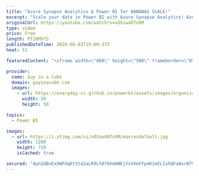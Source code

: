 ```yaml
---
title: "Azure Synapse Analytics & Power BI for BANANAS SCALE!"
excerpt: "Scale your data in Power BI with Azure Synapse Analytics! Azure Synapse can take your data to the next level with great performance.  Connect with Josh Caplan: https://twitter.com/JoshCaplan1984  📢 Become a member: https://guyinacu.be/membership   *******************  Want to take your Power BI skills"
originalUrl: https://youtube.com/watch?v=vOSzw40TohM
type: video
price: Free
length: PT16M57S
publishedDateTime: 2020-06-03T15:00:37Z
heat: 52

featuredContent: "<iframe width=\"800\" height=\"500\" frameborder=\"0\" src=\"https://www.youtube.com/embed/vOSzw40TohM\" allow=\"accelerometer; autoplay; encrypted-media; gyroscope; picture-in-picture\" allowfullscreen></iframe>"

provider:
  name: Guy in a Cube
  domain: guyinacube.com
  images:
    - url: https://everyday-cc.github.io/powerbi/assets/images/organizations/guyinacube.com-50x50.jpg
      width: 50
      height: 50

topics:
  - Power BI

images:
  - url: https://i.ytimg.com/vi/vOSzw40TohM/maxresdefault.jpg
    width: 1280
    height: 720
    isCached: true

secured: "ApnZdBvExXWFOqKtSt42aLR9L5876hmHNEjYxVVmFFp4K2eELIxhQFa8xrW79Ous2O9FltZsQmZopOYxnuIdar3FapeZhJL7Tp6Zmyf2TLV2LSp1kVTRaROMr10S0vWQubvDtkM0hLQn/6/fQ0Z+FdO055hDFUJ2sDzVPM50qBNr/ZuGkcC8Ixp3jA8MIuqp7AB1dsZZp2fS8vR0zIgZeYYRfaWNWqa/TRO2qgB8VZNx5bym/9FahnqWD6R5u/yUb3GQ64M+UlWRz41kTDH60PAJvMpsAiQoDO8l4HVBdjkyftgz+dbvQNFzaQRXlGXWjYvNuRCI7u3K1UmYDezuz9GsG17e8nAfF7jrhDb3W4FjZ9ioS8aN3NDU3mXI5GnKQuU7vzugYFSHsz62zPhzyFSR9+o3dUrmk/Ro1H6bdTM=;/L2G39HivZRpB6z3AvmRfg=="
---
```


